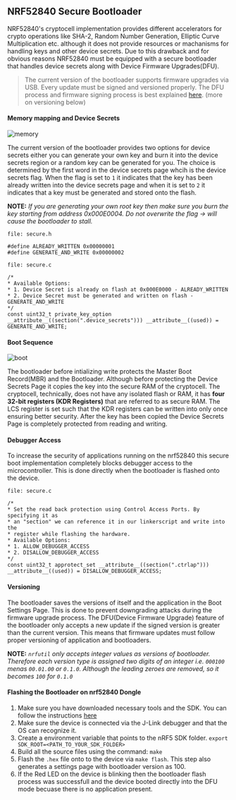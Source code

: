 ## NRF52840 Secure Bootloader

NRF52840's cryptocell implementation provides different accelerators for crypto operations like SHA-2, Random Number Generation, Elliptic Curve Multiplication etc. although it does not provide resources or machanisms for handling keys and other device secrets. Due to this drawback and for obvious reasons NRF52840 must be equipped with a secure bootloader that handles device secrets along with Device Firmware Upgrades(DFU).

> The current version of the bootloader supports firmware upgrades via USB. Every update must be signed and versioned properly. The DFU process and firmware signing process is best explained [here](https://infocenter.nordicsemi.com/index.jsp?topic=%2Fcom.nordic.infocenter.sdk5.v15.0.0%2Flib_bootloader_modules.html). (more on versioning below)

#### Memory mapping and Device Secrets
![memory](https://git.slock.it/hardware/freertos/nrf52-secure-boot/raw/assets/assets/Memory%20Mapping.png)

The current version of the bootloader provides two options for device secrets either you can generate your own key and burn it into the device secrets region or a random key can be generated for you. The choice is determined by the first word in the device secrets page whcih is the device secrets flag. When the flag is set to `1` it indicates that the key has been already written into the device secrets page and when it is set to `2` it indicates that a key must be generated and stored onto the flash.

**NOTE:** *If you are generating your own root key then make sure you burn the key starting from address 0x000E0004. Do not overwrite the flag -> will cause the bootloader to stall.*

```
file: secure.h

#define ALREADY_WRITTEN 0x00000001
#define GENERATE_AND_WRITE 0x00000002

file: secure.c

/*
* Available Options:
* 1. Device Secret is already on flash at 0x000E0000 - ALREADY_WRITTEN
* 2. Device Secret must be generated and written on flash - GENERATE_AND_WRITE
*/
const uint32_t private_key_option __attribute__((section(".device_secrets"))) __attribute__((used)) = GENERATE_AND_WRITE;
```

#### Boot Sequence
![boot](https://git.slock.it/hardware/freertos/nrf52-secure-boot/raw/assets/assets/Boot%20Sequence.png)

The bootloader before intializing write protects the Master Boot Record(MBR) and the Bootloader. Although before protecting the Device Secrets Page it copies the key into the secure RAM of the cryptocell. The cryptocell, technically, does not have any isolated flash or RAM, it has **four 32-bit registers (KDR Registers)** that are referred to as secure RAM. The LCS register is set such that the KDR registers can be written into only once ensuring better security. After the key has been copied the Device Secrets Page is completely protected from reading and writing.

#### Debugger Access
To increase the security of applications running on the nrf52840 this secure boot implementation completely blocks debugger access to the microcontroller. This is done directly when the bootloader is flashed onto the device.

```
file: secure.c

/*
* Set the read back protection using Control Access Ports. By specifying it as
* an "section" we can reference it in our linkerscript and write into the
* register while flashing the hardware.
* Available Options:
* 1. ALLOW_DEBUGGER_ACCESS
* 2. DISALLOW_DEBUGGER_ACCESS
*/
const uint32_t approtect_set __attribute__((section(".ctrlap"))) __attribute__((used)) = DISALLOW_DEBUGGER_ACCESS;
```

#### Versioning
The bootloader saves the versions of itself and the application in the Boot Settings Page. This is done to prevent downgrading attacks during the firmware upgrade process. The DFU(Device Firmware Upgrade) feature of the bootloader only accepts a new update if the signed version is greater than the current version. This means that firmware updates must follow proper versioning of application and bootloaders.

**NOTE:** *`nrfutil` only accepts integer values as versions of bootloader. Therefore each version type is assigned two digits of an integer i.e. `000100` menas `00.01.00` or `0.1.0`. Although the leading zeroes are removed, so it becomes `100` for `0.1.0`*

#### Flashing the Bootloader on nrf52840 Dongle

1. Make sure you have downloaded necessary tools and the SDK. You can follow the instructions [here](https://git.slock.it/hardware/crypto-accelerator-benchmarks#pre-requisites)
2. Make sure the device is connected via the J-Link debugger and that the OS can recognize it.
3. Create a environment variable that points to the nRF5 SDK folder. `export SDK_ROOT=<PATH_TO_YOUR_SDK_FOLDER>`
4. Build all the source files using the command: `make`
5. Flash the `.hex` file onto to the device via `make flash`. This step also generates a settings page with bootloader version as 100.
6. If the Red LED on the device is blinking then the bootloader flash process was successfull and the device booted directly into the DFU mode becuase there is no application present.
